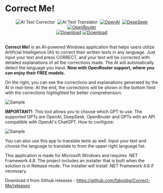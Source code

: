 # Correct Me! 

<div align="center" style="text-align: center;">
 <img alt="AI Text Corrector" src="https://img.shields.io/badge/AI-Text Corrector-blue?style=flat" />&nbsp;
 <img alt="AI Text Translator" src="https://img.shields.io/badge/AI-Text Translator-blue?style=flat" />&nbsp;
 <a href="https://www.openai.com" target="_blank"><img alt="OpenAI" src="https://img.shields.io/badge/Open-AI-blue?style=flat" /></a>&nbsp;
 <a href="https://www.deepseek.com" target="_blank"><img alt="DeepSeek" src="https://img.shields.io/badge/DeepSeek-AI-blue?style=flat" /></a><br>
 <a href="https://openrouter.ai" target="_blank"><img alt="OpenRouter" src="https://img.shields.io/badge/OpenRouter-AI-blue?style=flat" /></a><br>
 <a href="https://github.com/fabiojbg/Correct-Me/releases/latest"><img alt="Download" src="https://img.shields.io/github/v/release/fabiojbg/Correct-Me" /></a>
 <a href="https://www.paypal.com/donate/?business=G47L9N4UW8C2C&no_recurring=1&item_name=Thank+you+%21%21%21&currency_code=USD"><img alt="Download" src="https://img.shields.io/badge/Buy_me_a_beer-👍  😊  👍-yellow?style=flat" /></a>
</div>
<br>

**Correct Me!** is an AI-powered Windows application that helps users utilize Artificial Intelligence (AI) to correct their written texts in any language. Just input your text and press CORRECT, and your text will be corrected with detailed explanations of all the corrections made. The AI will automatically detect the language you input. **Now with OpenRouter support, where you can enjoy their FREE models.**

On the right, you can see the corrections and explanations generated by the AI in real-time. At the end, the corrections will be shown in the bottom field with the corrections highlighted for better comprehension.

![Sample](Images/CorrectMe-Example.gif)


 **IMPORTANT!**: This tool allows you to choose which GPT to use. The supported GPTs are OpenAI, DeepSeek, OpenRouter and GPTs with an API compatible with OpenAI's ChatGPT.
 How to configure:
 
 ![Sample](Images/CorrectMe-Config-Example.gif)

You can also use this app to translate texts as well. Input your text and choose the language to translate to from the upper right language list.

This application is made for Microsoft Windows and requires .NET Framework 4.8. The project includes an installer that is built when the solution is in Release mode. The installer will install .NET Framework 4.8 if necessary.

Download it from Github releases - https://github.com/fabiojbg/Correct-Me/releases



